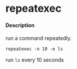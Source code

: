 # repeatexec

#### Description
run a command repeatedly.
```
repeatexec -n 10 -e ls
```
run `ls` every 10 seconds